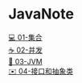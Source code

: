 # JavaNote

[:computer: 01-集合](./01.md)  
[:coffee: 02-并发](./02.md)  
[:book: 03-JVM](./03.md)  
[:envelope: 04-接口和抽象类](./04.md)
